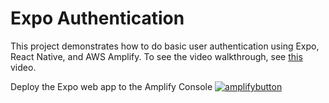 # Expo Authentication    

This project demonstrates how to do basic user authentication using Expo, React Native, and AWS Amplify. To see the video walkthrough, see [this](https://www.youtube.com/watch?v=5uPNmq8TUoA) video.    


Deploy the Expo web app to the Amplify Console
[![amplifybutton](https://oneclick.amplifyapp.com/button.svg)](https://console.aws.amazon.com/amplify/home#/deploy?repo=https://github.com/dabit3/expo-user-authentication)
